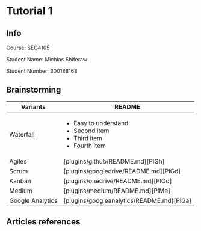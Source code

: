 # Tutorial 1

## Info
Course: SEG4105

Student Name: Michias Shiferaw

Student Number: 300188168

## Brainstorming



| Variants | README |
| ------ | ------ |
| Waterfall | <ul> <li>Easy to understand</li>  <li>Second item</li>   <li>Third item</li>  <li>Fourth item</li></ul> |
| Agiles | [plugins/github/README.md][PlGh] |
| Scrum | [plugins/googledrive/README.md][PlGd] |
| Kanban | [plugins/onedrive/README.md][PlOd] |
| Medium | [plugins/medium/README.md][PlMe] |
| Google Analytics | [plugins/googleanalytics/README.md][PlGa] |


## Articles references

